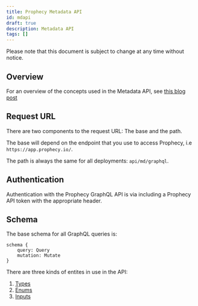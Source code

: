 ```yaml
---
title: Prophecy Metadata API
id: mdapi
draft: true
description: Metadata API
tags: []
---
```


Please note that this document is subject to change at any time without notice.

## Overview

For an overview of the concepts used in the Metadata API, see [this blog post](https://www.prophecy.io/blog/prophecyhub-metadata-re-invented-with-git-graphql-for-data-engineering)

## Request URL

There are two components to the request URL: The base and the path.

The base will depend on the endpoint that you use to access Prophecy, i.e `https://app.prophecy.io/`.

The path is always the same for all deployments: `api/md/graphql`.

## Authentication

Authentication with the Prophecy GraphQL API is via including a Prophecy API token with the appropriate header.

## Schema

The base schema for all GraphQL queries is:

```
schema {
    query: Query
    mutation: Mutate
}
```

There are three kinds of entites in use in the API:

1. [Types](/mdapi/types)
2. [Enums](/mdapi/enums)
3. [Inputs](/mdapi/inputs)
